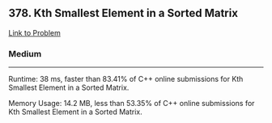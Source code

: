 <h2>378. Kth Smallest Element in a Sorted Matrix</h2>

<a href="https://leetcode.com/problems/kth-smallest-element-in-a-sorted-matrix/submissions/">Link to Problem</a>

<h3>Medium</h3>
<hr>

<p>Runtime: 38 ms, faster than 83.41% of C++ online submissions for Kth Smallest Element in a Sorted Matrix.</p>
<p>Memory Usage: 14.2 MB, less than 53.35% of C++ online submissions for Kth Smallest Element in a Sorted Matrix.</p>
